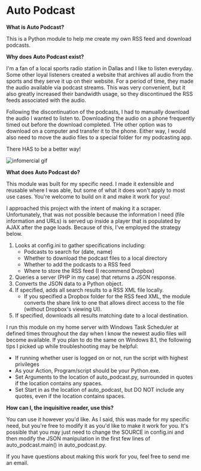 # Auto Podcast

**What is Auto Podcast?**

This is a Python module to help me create my own RSS feed and download podcasts.

**Why does Auto Podcast exist?**

I'm a fan of a local sports radio station in Dallas and I like to listen everyday. Some other loyal listeners created a website that archives all audio from the sports and they serve it up on their website. For a period of time, they made the audio available via podcast streams. This was very convenient, but it also greatly increased their bandwidth usage, so they discontinued the RSS feeds associated with the audio.

Following the discontinuation of the podcasts, I had to manually download the audio I wanted to listen to. Downloading the audio on a phone frequently timed out before the download completed. THe other option was to download on a computer and transfer it to the phone. Either way, I would also need to move the audio files to a special folder for my podcasting app.

There HAS to be a better way!

![infomercial gif](http://i.imgur.com/0Z0M3Vl.gif)

**What does Auto Podcast do?**

This module was built for my specific need. I made it extensible and reusable where I was able, but some of what it does won't apply to most use cases. You're welcome to build on it and make it work for you!

I approached this project with the intent of making it a scraper. Unfortunately, that was not possible because the information I need (file information and URLs) is served up inside a player that is populated by AJAX after the page loads. Because of this, I've employed the strategy below.

1. Looks at config.ini to gather specifications including:
    - Podcasts to search for (date, name)
    - Whether to download the podcast files to a local directory
    - Whether to add the podcasts to a RSS feed
    - Where to store the RSS feed (I recommend Dropbox)
2. Queries a server (PHP in my case) that returns a JSON response.
3. Converts the JSON data to a Python object.
4. If specified, adds all search results to a RSS XML file locally.
    - If you specified a Dropbox folder for the RSS feed XML, the module converts the share link to one that allows direct access to the file (without Dropbox's viewing UI).
5. If specified, downloads all results matching date to a local destination.

I run this module on my home server with Windows Task Scheduler at defined times throughout the day when I know the newest audio files will become available. If you plan to do the same on Windows 8.1, the following tips I picked up while troubleshooting may be helpful:

- If running whether user is logged on or not, run the script with highest privileges
- As your Action, Program/script should be your Python.exe. 
- Set Arguments to the location of auto_podcast.py, surrounded in quotes if the location contains any spaces. 
- Set Start in as the location of auto_podcast, but DO NOT include any quotes, even if the location contains spaces.

**How can I, the inquisitive reader, use this?**

You can use it however you'd like. As I said, this was made for my specific need, but you're free to modify it as you'd like to make it work for you. It's possible that you may just need to change the SOURCE in config.ini and then modify the JSON manipulation in the first few lines of auto_podcast.main() in auto_podcast.py.

If you have questions about making this work for you, feel free to send me an email.